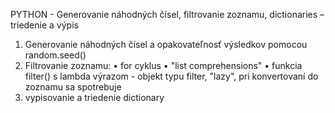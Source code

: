 PYTHON - Generovanie náhodných čísel, filtrovanie zoznamu, dictionaries – triedenie a výpis 
1.	Generovanie náhodných čísel a opakovateľnosť výsledkov pomocou random.seed()
2.	Filtrovanie zoznamu: 
•	for cyklus 
•	"list comprehensions"
•	funkcia filter() s lambda výrazom -	objekt typu filter, "lazy", pri konvertovaní do zoznamu sa spotrebuje
3.	vypisovanie a triedenie dictionary
